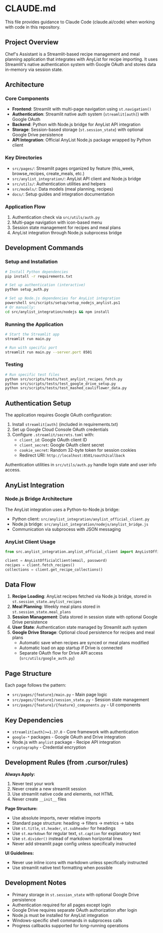 # CLAUDE.md

This file provides guidance to Claude Code (claude.ai/code) when working with code in this repository.

## Project Overview

Chef's Assistant is a Streamlit-based recipe management and meal planning application that integrates with AnyList for recipe importing. It uses Streamlit's native authentication system with Google OAuth and stores data in-memory via session state.

## Architecture

### Core Components

- **Frontend**: Streamlit with multi-page navigation using `st.navigation()`
- **Authentication**: Streamlit native auth system (`streamlit[auth]`) with Google OAuth
- **Backend**: Python with Node.js bridge for AnyList API integration
- **Storage**: Session-based storage (`st.session_state`) with optional Google Drive persistence
- **API Integration**: Official AnyList Node.js package wrapped by Python client

### Key Directories

- `src/pages/`: Streamlit pages organized by feature (this_week, browse_recipes, create_meals, etc.)
- `src/anylist_integration/`: AnyList API client and Node.js bridge
- `src/utils/`: Authentication utilities and helpers
- `src/models/`: Data models (meal planning, recipes)
- `docs/`: Setup guides and integration documentation

### Application Flow

1. Authentication check via `src/utils/auth.py`
2. Multi-page navigation with icon-based menu
3. Session state management for recipes and meal plans
4. AnyList integration through Node.js subprocess bridge

## Development Commands

### Setup and Installation
```bash
# Install Python dependencies
pip install -r requirements.txt

# Set up authentication (interactive)
python setup_auth.py

# Set up Node.js dependencies for AnyList integration
powershell src/scripts/setup/setup_nodejs_anylist.ps1
# Or manually:
cd src/anylist_integration/nodejs && npm install
```

### Running the Application
```bash
# Start the Streamlit app
streamlit run main.py

# Run with specific port
streamlit run main.py --server.port 8501
```

### Testing
```bash
# Run specific test files
python src/scripts/tests/test_anylist_recipes_fetch.py
python src/scripts/tests/test_google_drive_setup.py
python src/scripts/tests/test_mashed_cauliflower_data.py
```

## Authentication Setup

The application requires Google OAuth configuration:

1. Install `streamlit[auth]` (included in requirements.txt)
2. Set up Google Cloud Console OAuth credentials
3. Configure `.streamlit/secrets.toml` with:
   - `client_id`: Google OAuth client ID
   - `client_secret`: Google OAuth client secret
   - `cookie_secret`: Random 32-byte token for session cookies
   - Redirect URI: `http://localhost:8501/oauth2callback`

Authentication utilities in `src/utils/auth.py` handle login state and user info access.

## AnyList Integration

### Node.js Bridge Architecture

The AnyList integration uses a Python-to-Node.js bridge:

- Python client: `src/anylist_integration/anylist_official_client.py`
- Node.js bridge: `src/anylist_integration/nodejs/anylist_bridge.js`
- Communication via subprocess with JSON messaging

### AnyList Client Usage

```python
from src.anylist_integration.anylist_official_client import AnyListOfficialClient

client = AnyListOfficialClient(email, password)
recipes = client.fetch_recipes()
collections = client.get_recipe_collections()
```

## Data Flow

1. **Recipe Loading**: AnyList recipes fetched via Node.js bridge, stored in `st.session_state.anylist_recipes`
2. **Meal Planning**: Weekly meal plans stored in `st.session_state.meal_plans`
3. **Session Management**: Data stored in session state with optional Google Drive persistence
4. **User State**: Authentication state managed by Streamlit auth system
5. **Google Drive Storage**: Optional cloud persistence for recipes and meal plans
   - Automatic save when recipes are synced or meal plans modified
   - Automatic load on app startup if Drive is connected
   - Separate OAuth flow for Drive API access (`src/utils/google_auth.py`)

## Page Structure

Each page follows the pattern:
- `src/pages/{feature}/main.py` - Main page logic
- `src/pages/{feature}/session_state.py` - Session state management
- `src/pages/{feature}/{feature}_components.py` - UI components

## Key Dependencies

- `streamlit[auth]>=1.37.0` - Core framework with authentication
- `google-*` packages - Google OAuth and Drive integration
- Node.js with `anylist` package - Recipe API integration
- `cryptography` - Credential encryption

## Development Rules (from .cursor/rules)

**Always Apply:**
1. Never test your work
2. Never create a new streamlit session
3. Use streamlit native code and elements, not HTML
4. Never create `__init__` files

**Page Structure:**
- Use absolute imports, never relative imports
- Standard page structure: heading → filters → metrics → tabs
- Use `st.title`, `st.header`, `st.subheader` for headings
- Use `st.markdown` for regular text, `st.caption` for explanatory text
- Use `st.divider()` instead of markdown horizontal lines
- Never add streamlit page config unless specifically instructed

**UI Guidelines:**
- Never use inline icons with markdown unless specifically instructed
- Use streamlit native text formatting when possible

## Development Notes

- Primary storage in `st.session_state` with optional Google Drive persistence
- Authentication required for all pages except login
- Google Drive requires separate OAuth authorization after login
- Node.js must be installed for AnyList integration
- Windows-specific shell commands in subprocess calls
- Progress callbacks supported for long-running operations